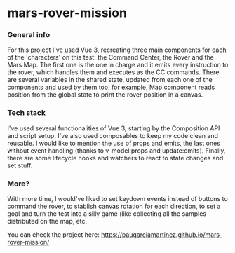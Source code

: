 # mars-rover-mission

### General info

For this project I've used Vue 3, recreating three main components for each of the 'characters' on this test: the Command Center, the Rover and the Mars Map. The first one is the one in charge and it emits every instruction to the rover, which handles them and executes as the CC commands. There are several variables in the shared state, updated from each one of the components and used by them too; for example, Map component reads position from the global state to print the rover position in a canvas.

### Tech stack

I've used several functionalities of Vue 3, starting by the Composition API and script setup. I've also used composables to keep my code clean and reusable. I would like to mention the use of props and emits, the last ones without event handling (thanks to v-model:props and update:emits). Finally, there are some lifecycle hooks and watchers to react to state changes and set stuff.

### More?

With more time, I would've liked to set keydown events instead of buttons to command the rover, to stablish canvas rotation for each direction, to set a goal and turn the test into a silly game (like collecting all the samples distributed on the map, etc. 

You can check the project here: https://paugarciamartinez.github.io/mars-rover-mission/

